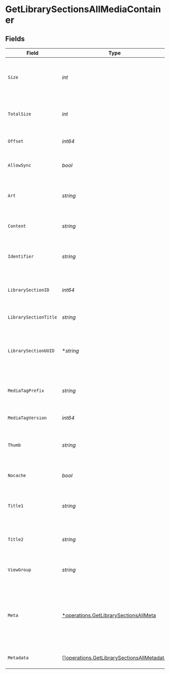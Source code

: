 # GetLibrarySectionsAllMediaContainer


## Fields

| Field                                                                                                  | Type                                                                                                   | Required                                                                                               | Description                                                                                            | Example                                                                                                |
| ------------------------------------------------------------------------------------------------------ | ------------------------------------------------------------------------------------------------------ | ------------------------------------------------------------------------------------------------------ | ------------------------------------------------------------------------------------------------------ | ------------------------------------------------------------------------------------------------------ |
| `Size`                                                                                                 | *int*                                                                                                  | :heavy_check_mark:                                                                                     | Number of media items returned in this response.                                                       | 50                                                                                                     |
| `TotalSize`                                                                                            | *int*                                                                                                  | :heavy_check_mark:                                                                                     | Total number of media items in the library.                                                            | 50                                                                                                     |
| `Offset`                                                                                               | *int64*                                                                                                | :heavy_check_mark:                                                                                     | Offset value for pagination.                                                                           | 0                                                                                                      |
| `AllowSync`                                                                                            | *bool*                                                                                                 | :heavy_check_mark:                                                                                     | Indicates whether syncing is allowed.                                                                  | false                                                                                                  |
| `Art`                                                                                                  | *string*                                                                                               | :heavy_check_mark:                                                                                     | URL for the background artwork of the media container.                                                 | /:/resources/show-fanart.jpg                                                                           |
| `Content`                                                                                              | *string*                                                                                               | :heavy_check_mark:                                                                                     | The content type or mode.                                                                              | secondary                                                                                              |
| `Identifier`                                                                                           | *string*                                                                                               | :heavy_check_mark:                                                                                     | An plugin identifier for the media container.                                                          | com.plexapp.plugins.library                                                                            |
| `LibrarySectionID`                                                                                     | *int64*                                                                                                | :heavy_check_mark:                                                                                     | The unique identifier for the library section.                                                         | 2                                                                                                      |
| `LibrarySectionTitle`                                                                                  | *string*                                                                                               | :heavy_check_mark:                                                                                     | The title of the library section.                                                                      | TV Series                                                                                              |
| `LibrarySectionUUID`                                                                                   | **string*                                                                                              | :heavy_minus_sign:                                                                                     | The universally unique identifier for the library section.                                             | e69655a2-ef48-4aba-bb19-0cc34d1e7d36                                                                   |
| `MediaTagPrefix`                                                                                       | *string*                                                                                               | :heavy_check_mark:                                                                                     | The prefix used for media tag resource paths.                                                          | /system/bundle/media/flags/                                                                            |
| `MediaTagVersion`                                                                                      | *int64*                                                                                                | :heavy_check_mark:                                                                                     | The version number for media tags.                                                                     | 1734362201                                                                                             |
| `Thumb`                                                                                                | *string*                                                                                               | :heavy_check_mark:                                                                                     | URL for the thumbnail image of the media container.                                                    | /:/resources/show.png                                                                                  |
| `Nocache`                                                                                              | *bool*                                                                                                 | :heavy_check_mark:                                                                                     | Specifies whether caching is disabled.                                                                 | true                                                                                                   |
| `Title1`                                                                                               | *string*                                                                                               | :heavy_check_mark:                                                                                     | The primary title of the media container.                                                              | TV Series                                                                                              |
| `Title2`                                                                                               | *string*                                                                                               | :heavy_check_mark:                                                                                     | The secondary title of the media container.                                                            | By Starring Actor                                                                                      |
| `ViewGroup`                                                                                            | *string*                                                                                               | :heavy_check_mark:                                                                                     | Identifier for the view group layout.                                                                  | secondary                                                                                              |
| `Meta`                                                                                                 | [*operations.GetLibrarySectionsAllMeta](../../models/operations/getlibrarysectionsallmeta.md)          | :heavy_minus_sign:                                                                                     | The Meta object is only included in the response if the `includeMeta` parameter is set to `1`.<br/>    |                                                                                                        |
| `Metadata`                                                                                             | [][operations.GetLibrarySectionsAllMetadata](../../models/operations/getlibrarysectionsallmetadata.md) | :heavy_minus_sign:                                                                                     | An array of metadata items.                                                                            |                                                                                                        |